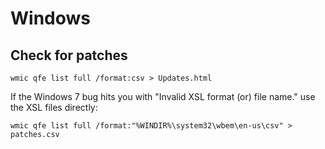 # Windows
## Check for patches
`wmic qfe list full /format:csv > Updates.html`


If the Windows 7 bug hits you with "Invalid XSL format (or) file name." use the XSL files directly: 

`wmic qfe list full /format:"%WINDIR%\system32\wbem\en-us\csv" > patches.csv`
